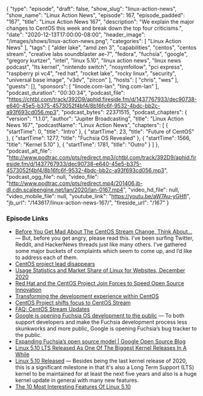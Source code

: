 {
  "type": "episode",
  "draft": false,
  "show_slug": "linux-action-news",
  "show_name": "Linux Action News",
  "episode": 167,
  "episode_padded": "167",
  "title": "Linux Action News 167",
  "description": "We explain the major changes to CentOS this week and break down the top four criticisms.",
  "date": "2020-12-13T17:00:00-08:00",
  "header_image": "/images/shows/linux-action-news.png",
  "categories": [
    "Linux Action News"
  ],
  "tags": [
    "alder lake",
    "amd zen 3",
    "capabilities",
    "centos",
    "centos stream",
    "creative labs soundblaster ae-7",
    "fedora",
    "fuchsia",
    "google",
    "gregory kurtzer",
    "intel",
    "linux 5.10",
    "linux action news",
    "linux news podcast",
    "lts kernel",
    "nintendo switch",
    "nosymfollow",
    "pci express",
    "raspberry pi vc4",
    "red hat",
    "rocket lake",
    "rocky linux",
    "security",
    "universal base image",
    "v3dv",
    "zircon"
  ],
  "hosts": [
    "chris",
    "wes"
  ],
  "guests": [],
  "sponsors": [
    "linode.com-lan",
    "ting.com-lan"
  ],
  "podcast_duration": "00:30:34",
  "podcast_file": "https://chtbl.com/track/392D9/aphid.fireside.fm/d/1437767933/dec90738-e640-45e5-b375-4573052f4bf4/8b16fc6f-9532-4bdc-bb2c-a93f693cd056.mp3",
  "podcast_bytes": 22371515,
  "podcast_chapters": {
    "version": "1.1.0",
    "author": "Jupiter Broadcasting",
    "title": "Linux Action News 167",
    "podcastName": "Linux Action News",
    "chapters": [
      {
        "startTime": 0,
        "title": "Intro"
      },
      {
        "startTime": 23,
        "title": "Future of CentOS"
      },
      {
        "startTime": 1277,
        "title": "Fuchsia OS Revealed"
      },
      {
        "startTime": 1566,
        "title": "Kernel 5.10"
      },
      {
        "startTime": 1781,
        "title": "Outro"
      }
    ]
  },
  "podcast_alt_file": "http://www.podtrac.com/pts/redirect.mp3/chtbl.com/track/392D9/aphid.fireside.fm/d/1437767933/dec90738-e640-45e5-b375-4573052f4bf4/8b16fc6f-9532-4bdc-bb2c-a93f693cd056.mp3",
  "podcast_ogg_file": null,
  "video_file": "http://www.podtrac.com/pts/redirect.mp4/201406.jb-dl.cdn.scaleengine.net/lan/2020/lan-0167.mp4",
  "video_hd_file": null,
  "video_mobile_file": null,
  "youtube_link": "https://youtu.be/aW7Au-yGHfI",
  "jb_url": "/143617/linux-action-news-167/",
  "fireside_url": "/167"
}


### Episode Links

  * [Before You Get Mad About The CentOS Stream Change, Think About…](http://crunchtools.com/before-you-get-mad-about-the-centos-stream-change-think-about/ "Before You Get Mad About The CentOS Stream Change, Think About…") — But, before you get angry, please read this. I’ve been surfing Twitter, Reddit, and HackerNews threads just like many others. I’ve gathered some major buckets of complaints which seem to come up, and I’d like to address each of them.
  * [CentOS project lead disappears](https://bit-tech.net/news/centos-project-lead-disappears/1/ "CentOS project lead disappears")
  * [Usage Statistics and Market Share of Linux for Websites, December 2020](https://w3techs.com/technologies/details/os-linux "Usage Statistics and Market Share of Linux for Websites, December 2020")
  * [Red Hat and the CentOS Project Join Forces to Speed Open Source Innovation](https://www.redhat.com/en/about/press-releases/red-hat-and-centos-join-forces "Red Hat and the CentOS Project Join Forces to Speed Open Source Innovation")
  * [Transforming the development experience within CentOS](https://www.redhat.com/en/blog/transforming-development-experience-within-centos "Transforming the development experience within CentOS")
  * [CentOS Project shifts focus to CentOS Stream](https://blog.centos.org/2020/12/future-is-centos-stream/ "CentOS Project shifts focus to CentOS Stream")
  * [FAQ: CentOS Stream Updates](https://www.redhat.com/en/blog/faq-centos-stream-updates "FAQ: CentOS Stream Updates")
  * [Google is opening Fuchsia OS development to the public](https://9to5google.com/2020/12/08/google-fuchsia-os-public-development/ "Google is opening Fuchsia OS development to the public") — To both support developers and make the Fuchsia development process less skunkworks and more public, Google is opening Fuchsia’s bug tracker to the public. 
  * [Expanding Fuchsia’s open source model | Google Open Source Blog](https://opensource.googleblog.com/2020/12/expanding-fuchsias-open-source-model.html "Expanding Fuchsia’s open source model | Google Open Source Blog")
  * [Linux 5.10 LTS Released As One Of The Biggest Kernel Releases In A While](https://www.phoronix.com/scan.php?page=news_item&px=Linux-5.10-Released "Linux 5.10 LTS Released As One Of The Biggest Kernel Releases In A While")
  * [Linux 5.10 Released](https://lkml.org/lkml/2020/12/13/290 "Linux 5.10 Released") — Besides being the last kernel release of 2020, this is a significant milestone in that it's also a Long Term Support (LTS) kernel to be maintained for at least the next five years and also is a huge kernel update in general with many new features.
  * [The 10 Most Interesting Features Of Linux 5.10](https://www.phoronix.com/scan.php?page=news_item&px=Linux-5.10-Feature-Recap "The 10 Most Interesting Features Of Linux 5.10")


